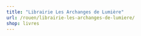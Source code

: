 ```yaml
---
title: "Librairie Les Archanges de Lumière"
url: /rouen/librairie-les-archanges-de-lumiere/
shop: livres
---
```

